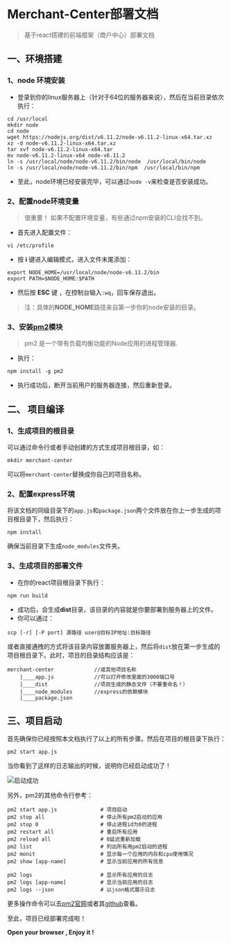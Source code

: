 # Merchant-Center部署文档
> 基于react搭建的前端框架（商户中心）部署文档

## 一、环境搭建
### 1、node 环境安装
* 登录到你的linux服务器上（针对于64位的服务器来说），然后在当前目录依次执行：

```
cd /usr/local
mkdir node
cd node
wget https://nodejs.org/dist/v6.11.2/node-v6.11.2-linux-x64.tar.xz
xz -d node-v6.11.2-linux-x64.tar.xz
tar xvf node-v6.11.2-linux-x64.tar
mv node-v6.11.2-linux-x64 node-v6.11.2
ln -s /usr/local/node/node-v6.11.2/bin/node  /usr/local/bin/node
ln -s /usr/local/node/node-v6.11.2/bin/npm  /usr/local/bin/npm
```
* 至此，node环境已经安装完毕，可以通过`node -v`来检查是否安装成功。

### 2、配置node环境变量
> 很重要！ 如果不配置环境变量，有些通过npm安装的CLI会找不到。

* 首先进入配置文件：

```
vi /etc/profile
```
* 按 **i** 键进入编辑模式，进入文件末尾添加：

```
export NODE_HOME=/usr/local/node/node-v6.11.2/bin
export PATH=$NODE_HOME:$PATH
```
* 然后按 **ESC** 键 ，在控制台输入`:wq`，回车保存退出。

> 注：具体的**NODE_HOME**路径来自第一步你的node安装的目录。

### 3、安装[pm2](http://pm2.keymetrics.io)模块
> pm2 是一个带有负载均衡功能的Node应用的进程管理器.

* 执行：

```
npm install -g pm2
```

* 执行成功后，断开当前用户的服务器连接，然后重新登录。

## 二、 项目编译

### 1、生成项目的根目录
可以通过命令行或者手动创建的方式生成项目根目录，如：

```
mkdir merchant-center
```
可以将`merchant-center`替换成你自己的项目名称。
### 2、配置express环境

将该文档的同级目录下的`app.js`和`package.json`两个文件放在你上一步生成的项目根目录下，然后执行：

```
npm install
```
确保当前目录下生成`node_modules`文件夹。

### 3、生成项目的部署文件
* 在你的react项目根目录下执行：

```
npm run build
```
* 成功后，会生成**dist**目录，该目录的内容就是你要部署到服务器上的文件。
* 你可以通过：

```
scp [-r] [-P port] 源路径 user@目标IP地址:目标路径
```
或者直接通拽的方式将该目录内容放置服务器上，然后将`dist`放在第一步生成的项目根目录下。此时，项目的目录结构应该是：

```
merchant-center        		//或其他项目名称
	|____app.js				//可以打开修改里面的3000端口号
	|____dist     			//项目生成的静态文件（不要重命名！）
	|____node_modules		//express的依赖模块
	|____package.json		
```

## 三、项目启动
首先确保你已经按照本文档执行了以上的所有步骤。然后在项目的根目录下执行：

```
pm2 start app.js
```
当你看到了这样的日志输出的时候，说明你已经启动成功了！

![启动成功](http://og3zicoi5.bkt.clouddn.com/pm2.png)

另外，pm2的其他命令行参考：

```
pm2 start app.js              # 项目启动
pm2 stop all                  # 停止所有pm2启动的应用
pm2 stop 0                    # 停止进程id为0的进程
pm2 restart all               # 重启所有应用
pm2 reload all                # 0延迟重新加载
pm2 list                      # 列出所有用pm2启动的进程
pm2 monit                     # 显示每一个应用的内存和cpu使用情况
pm2 show [app-name]           # 显示当前应用的所有信息

pm2 logs                      # 显示所有应用的日志
pm2 logs [app-name]           # 显示当前应用的日志
pm2 logs --json               # 以json格式展示日志
```
更多操作命令可以去[pm2官网](http://pm2.keymetrics.io)或者其[github](https://github.com/Unitech/pm2)查看。

至此，项目已经部署完成啦！

**Open your browser , Enjoy it !**

